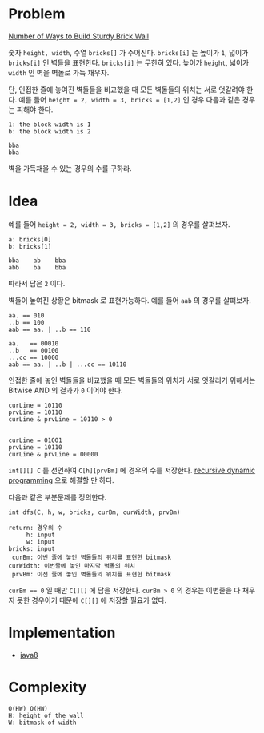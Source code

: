 # Problem

[Number of Ways to Build Sturdy Brick Wall](https://leetcode.com/problems/number-of-ways-to-build-sturdy-brick-wall/submissions/)

숫자 `height, width`, 수열 `bricks[]` 가 주어진다.  `bricks[i]` 는
높이가 `1`, 넓이가 `bricks[i]` 인 벽돌을 표현한다.  `bricks[i]` 는
무한히 있다. 높이가 `height`, 넓이가 `width` 인 벽을 벽돌로 가득
채우자. 

단, 인접한 줄에 놓여진 벽돌들을 비교했을 때 모든 벽돌들의 위치는 서로
엇갈려야 한다. 예를 들어 `height = 2, width = 3, bricks = [1,2]` 인
경우 다음과 같은 경우는 피해야 한다.

```
1: the block width is 1
b: the block width is 2

bba
bba
```

벽을 가득채울 수 있는 경우의 수를 구하라.

# Idea

예를 들어 `height = 2, width = 3, bricks = [1,2]` 의 경우를 살펴보자.

```
a: bricks[0]
b: bricks[1]

bba    ab    bba
abb    ba    bba
```

따라서 답은 `2` 이다.

벽돌이 높여진 상황은 bitmask 로 표현가능하다. 예를 들어 `aab` 의
경우를 살펴보자.

```
aa. == 010
..b == 100
aab == aa. | ..b == 110

aa.   == 00010
..b   == 00100
...cc == 10000
aab == aa. | ..b | ...cc == 10110
```

인접한 줄에 놓인 벽돌들을 비교했을 때 모든 벽돌들의 위치가 서로 엇갈리기 위해서는
Bitwise AND 의 결과가 `0` 이어야 한다.

```
curLine = 10110
prvLine = 10110
curLine & prvLine = 10110 > 0


curLine = 01001
prvLine = 10110
curLine & prvLine = 00000
```

`int[][] C` 를 선언하여 `C[h][prvBm]` 에 경우의 수를 저장한다.
[recursive dynamic programming]() 으로 해결할 만 하다.

다음과 같은 부분문제를 정의한다.

```
int dfs(C, h, w, bricks, curBm, curWidth, prvBm)

return: 경우의 수
     h: input
     w: input
bricks: input
 curBm: 이번 줄에 놓인 벽돌들의 위치를 표현한 bitmask
curWidth: 이번줄에 놓인 마지막 벽돌의 위치 
 prvBm: 이전 줄에 놓인 벽돌들의 위치를 표현한 bitmask
```

`curBm == 0` 일 때만 `C[][]` 에 답을 저장한다. `curBm > 0` 의 경우는
이번줄을 다 채우지 못한 경우이기 때문에 `C[][]` 에 저장할 필요가 없다.

# Implementation

* [java8](MainApp.java)

# Complexity

```
O(HW) O(HW)
H: height of the wall
W: bitmask of width
```
